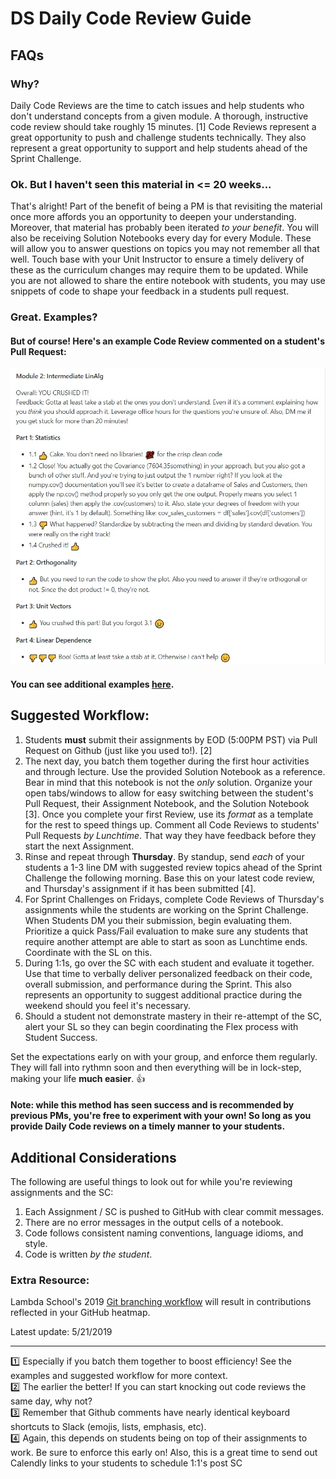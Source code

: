# DS Daily Code Review Guide

## FAQs
### Why?
Daily Code Reviews are the time to catch issues and help students who don't understand concepts from a given module. A thorough, instructive code review should take roughly 15 minutes. [1] Code Reviews represent a great opportunity to push and challenge students technically. They also represent a great opportunity to support and help students ahead of the Sprint Challenge. 

### Ok. But I haven't seen this material in <= 20 weeks...
That's alright! Part of the benefit of being a PM is that revisiting the material once more affords you an opportunity to deepen your understanding. Moreover, that material has probably been iterated _to your benefit_. You will also be receiving Solution Notebooks every day for every Module. These will allow you to answer questions on topics you may not remember all that well. Touch base with your Unit Instructor to ensure a timely delivery of these as the curriculum changes may require them to be updated. While you are not allowed to share the entire notebook with students, you may use snippets of code to shape your feedback in a students pull request. 

### Great. Examples?
#### But of course! Here's an example Code Review commented on a student's Pull Request:  


![alt text](../Data%20Science/IMGs/Code%20Review%20Example.jpg "Here's one way to do it.")

#### You can see additional examples [here](../Data%20Science/IMGs).


## Suggested Workflow:

1. Students **must** submit their assignments by EOD (5:00PM PST) via Pull Request on Github (just like you used to!). [2]
2. The next day, you batch them together during the first hour activities and through lecture. Use the provided Solution Notebook as a reference. Bear in mind that this notebook is not the _only_ solution. Organize your open tabs/windows to allow for easy switching between the student's Pull Request, their Assignment Notebook, and the Solution Notebook [3]. Once you complete your first Review, use its _format_ as a template for the rest to speed things up. Comment all Code Reviews to students' Pull Requests _by Lunchtime_. That way they have feedback before they start the next Assignment. 
3. Rinse and repeat through **Thursday**. By standup, send _each_ of your students a 1-3 line DM with suggested review topics ahead of the Sprint Challenge the following morning. Base this on your latest code review, and Thursday's assignment if it has been submitted [4].  
4. For Sprint Challenges on Fridays, complete Code Reviews of Thursday's assignments while the students are working on the Sprint Challenge. When Students DM you their submission, begin evaluating them. Prioritize a quick Pass/Fail evaluation to make sure any students that require another attempt are able to start as soon as Lunchtime ends. Coordinate with the SL on this. 
5. During 1:1s, go over the SC with each student and evaluate it together. Use that time to verbally deliver personalized feedback on their code, overall submission, and performance during the Sprint. This also represents an opportunity to suggest additional practice during the weekend should you feel it's necessary. 
6. Should a student not demonstrate mastery in their re-attempt of the SC, alert your SL so they can begin coordinating the Flex process with Student Success. 

Set the expectations early on with your group, and enforce them regularly. They will fall into rythmn soon and then everything will be in lock-step, making your life **much easier**. :thumbsup:

#### Note: while this method has seen success and is recommended by previous PMs, you're free to experiment with your own! So long as you provide Daily Code reviews on a timely manner to your students. 



## Additional Considerations

The following are useful things to look out for while you're reviewing assignments and the SC:

1. Each Assignment / SC is pushed to GitHub with clear commit messages.
2. There are no error messages in the output cells of a notebook.
3. Code follows consistent naming conventions, language idioms, and style.
4. Code is written _by the student_.


### Extra Resource:
Lambda School's 2019 [Git branching workflow](https://youtu.be/cSoHP7WSsEg) will result in contributions reflected in your GitHub heatmap.

Latest update: 5/21/2019

***


:one: Especially if you batch them together to boost efficiency! See the examples and suggested workflow for more context.  
:two: The earlier the better! If you can start knocking out code reviews the same day, why not?  
:three: Remember that Github comments have nearly identical keyboard shortcuts to Slack (emojis, lists, emphasis, etc).  
:four: Again, this depends on students being on top of their assignments to work. Be sure to enforce this early on! Also, this is a great time to send out Calendly links to your students to schedule 1:1's post SC
